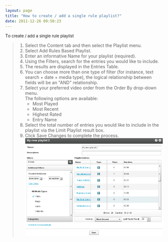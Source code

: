 ```yaml
---
layout: page
title: "How to create / add a single rule playlist?"
date: 2011-12-26 09:50:23
---
```


<p class="mce-procedure">
  T<span style="font-size: small;">o create / add a single rule playlist</span>
</p>

> 1.  Select the Content tab and then select the Playlist menu.
> 2.  Select Add Rules Based Playlist.
> 3.  Enter an informative Name for your playlist (required).
> 4.  Using the Filters, search for the entries you would like to include.
> 5.  The results are displayed in the Entries Table.
> 6.  You can choose more than one type of filter (for instance, text search + date + media type), the logical relationship between fields will be an "AND" relationship.
> 7.  Select your preferred video order from the Order By drop-down menu.  
>     The following options are available:  
>     *   Most Played
>     *   Most Recent
>     *   Highest Rated
>     *   Entry Name
> 8.  Select the total number of entries you would like to include in the playlist via the Limit Playlist result box.
> 9.  Click Save Changes to complete the process.  
>     <span style="font-family: David CLM Medium; font-size: small;"><img src="../../assets/128.img">

<span style="font-family: David CLM Medium; font-size: small;"> </span>